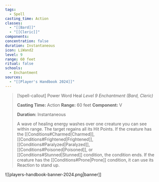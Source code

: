 ```yaml
---
tags:
  - Spell
casting_time: Action
classes:
  - "[[Bard]]"
  - "[[Cleric]]"
components:
concentration: false
duration: Instantaneous
icon: LiWand2
level: 9
range: 60 feet
ritual: false
schools:
  - Enchantment
sources: 
  - "[[Player's Handbook 2024]]"
---
```

>[!spell-callout] Power Word Heal
>_Level 9 Enchantment (Bard, Cleric)_
>
>**Casting Time:** Action
>**Range:** 60 feet
>**Component:** V
>
>**Duration:** Instantaneous
>
>A wave of healing energy washes over one creature you can see within range. The target regains all its Hit Points. If the creature has the [[Conditions#Charmed\|Charmed]], [[Conditions#Frightened\|Frightened]], [[Conditions#Paralyzed\|Paralyzed]], [[Conditions#Poisoned\|Poisoned]], or [[Conditions#Stunned\|Stunned]] condition, the condition ends. If the creature has the [[Conditions#Prone\|Prone]] condition, it can use its Reaction to stand up.


![[players-handbook-banner-2024.png|banner]]